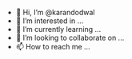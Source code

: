 - 👋 Hi, I’m @karandodwal
- 👀 I’m interested in ...
- 🌱 I’m currently learning ...
- 💞️ I’m looking to collaborate on ...
- 📫 How to reach me ...

<!---
karandodwal/karandodwal is a ✨ special ✨ repository because its `README.md` (this file) appears on your GitHub profile.
You can click the Preview link to take a look at your changes.
--->
